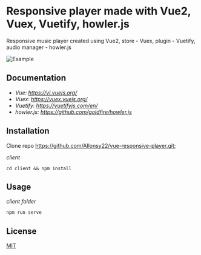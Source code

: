 # Responsive player made with Vue2, Vuex, Vuetify, howler.js

Responsive music player created using Vue2, store - Vuex, plugin - Vuetify, audio manager - howler.js

![Example](https://github.com/Allonsy22/vue-responsive-player/assets/vrp.jpg)

## Documentation

* _Vue: https://vi.vuejs.org/_
* _Vuex: https://vuex.vuejs.org/_
* _Vuetify: https://vuetifyjs.com/en/_
* _howler.js: https://github.com/goldfire/howler.js_

## Installation

Clone repo https://github.com/Allonsy22/vue-responsive-player.git;

_client_
```
cd client && npm install
```
## Usage
_client folder_
```
npm run serve
```

## License
[MIT](https://choosealicense.com/licenses/mit/)